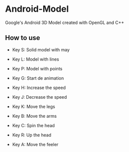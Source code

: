 # Android-Model

Google's Android 3D Model created with OpenGL and C++

## How to use

* Key S: Solid model with may
* Key L: Model with lines
* Key P: Model with points

* Key G: Start de animation
* Key H: Increase the speed
* Key J: Decrease the speed

* Key K: Move the legs
* Key B: Move the arms
* Key C: Spin the head
* Key R: Up the head
* Key A: Move the feeler
